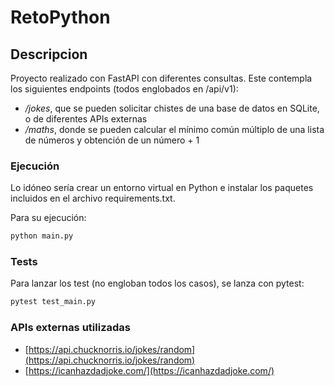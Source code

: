 # RetoPython

## Descripcion

Proyecto realizado con FastAPI con diferentes consultas. Este contempla los siguientes endpoints (todos englobados en /api/v1):
- */jokes*, que se pueden solicitar chistes de una base de datos en SQLite, o de diferentes APIs externas
- */maths*, donde se pueden calcular el mínimo común múltiplo de una lista de números y obtención de un número + 1

### Ejecución

Lo idóneo sería crear un entorno virtual en Python e instalar los paquetes incluidos en el archivo requirements.txt.

Para su ejecución:

```python
python main.py
```

### Tests

Para lanzar los test (no engloban todos los casos), se lanza con pytest:

```python
pytest test_main.py
```

### APIs externas utilizadas

- [https://api.chucknorris.io/jokes/random](https://api.chucknorris.io/jokes/random)
- [https://icanhazdadjoke.com/](https://icanhazdadjoke.com/)